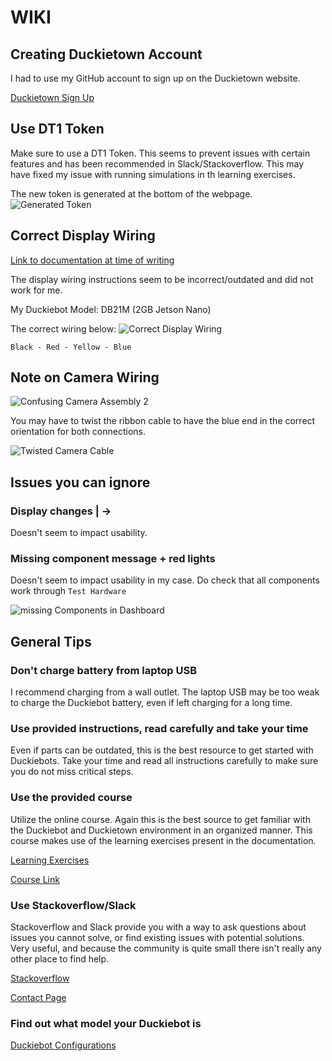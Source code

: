 # WIKI

## Creating Duckietown Account

I had to use my GitHub account to sign up on the Duckietown website.

[Duckietown Sign Up](https://hub.duckietown.com/signup/)

## Use DT1 Token

Make sure to use a DT1 Token. This seems to prevent issues with certain features and has been recommended in Slack/Stackoverflow. This may have fixed my issue with running simulations in th learning exercises.

The new token is generated at the bottom of the webpage.
![Generated Token](../images/duckietown_token_generated.png)
## Correct Display Wiring

[Link to documentation at time of writing](https://docs.duckietown.com/daffy/opmanual-duckiebot/assembly/db21j/index.html#top-deck-assembly)

The display wiring instructions seem to be incorrect/outdated and did not work for me.

My Duckiebot Model: DB21M (2GB Jetson Nano)

The correct wiring below:
![Correct Display Wiring](../images/correct_display_wiring.jpeg)

`Black - Red - Yellow - Blue`

## Note on Camera Wiring


![Confusing Camera Assembly 2](../images/camera_assembly_2.png)


You may have to twist the ribbon cable to have the blue end in the correct orientation for both connections.

![Twisted Camera Cable](../images/twisted_camera_cable.jpeg)




## Issues you can ignore

### Display changes | -> #

Doesn't seem to impact usability.

### Missing component message + red lights

Doesn't seem to impact usability in my case. Do check that all components work through `Test Hardware`

![missing Components in Dashboard](../images/components_not_detected.png)




## General Tips


### Don't charge battery from laptop USB

I recommend charging from a wall outlet. The laptop USB may be too weak to charge the Duckiebot battery, even if left charging for a long time.

### Use provided instructions, read carefully and take your time

Even if parts can be outdated, this is the best resource to get started with Duckiebots. Take your time and read all instructions carefully to make sure you do not miss critical steps.

### Use the provided course

Utilize the online course. Again this is the best source to get familiar with the Duckiebot and Duckietown environment in an organized manner. This course makes use of the learning exercises present in the documentation.

[Learning Exercises](https://docs.duckietown.com/daffy/instructor-manual/resources/exercises/index.html)

[Course Link](https://www.edx.org/learn/technology/eth-zurich-self-driving-cars-with-duckietown)


### Use Stackoverflow/Slack

Stackoverflow and Slack provide you with a way to ask questions about issues you cannot solve, or find existing issues with potential solutions. Very useful, and because the community is quite small there isn't really any other place to find help.

[Stackoverflow](https://stackoverflowteams.com/c/duckietown/questions)

[Contact Page](https://duckietown.com/contact/)



### Find out what model your Duckiebot is

[Duckiebot Configurations](https://docs.duckietown.com/daffy/opmanual-duckiebot/preliminaries_hardware/duckiebot_configurations/index.html)

